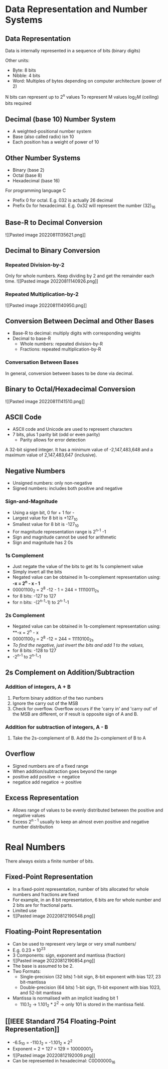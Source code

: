 # Data Representation and Number Systems #
## Data Representation ##

Data is internally represented in a sequence of bits (binary digits)

Other units:
- Byte: 8 bits
- Nibble: 4 bits
- Word: Multiples of bytes depending on computer architecture (power of 2)

N bits can represent up to 2<sup>n</sup> values 
To represent M values log<sub>2</sub>M (ceiling) bits required

## Decimal (base 10) Number System
- A weighted-positional number system
- Base (also called radix) isn 10
- Each position has a weight of power of 10

## Other Number Systems ##
- Binary (base 2)
- Octal (base 8)
- Hexadecimal (base 16)

For programming language C
- Prefix 0 for octal. E.g. 032 is actually 26 decimal
- Prefix 0x for hexadecimal. E.g. 0x32 will represent the number (32)<sub>16</sub>

## Base-R to Decimal Conversion ##
![[Pasted image 20220811135621.png]]

## Decimal to Binary Conversion ##
### Repeated Division-by-2 ###
Only for whole numbers.
Keep dividing by 2 and get the remainder each time.
![[Pasted image 20220811140926.png]]

### Repeated Multiplication-by-2 ###
![[Pasted image 20220811140950.png]]

## Conversion Between Decimal and Other Bases ##
- Base-R to decimal: multiply digits with corresponding weights
- Decimal to base-R
	- Whole numbers: repeated division-by-R
	- Fractions: repeated multiplication-by-R

### Conversation Between Bases ###
In general, conversion between bases to be done via decimal.

## Binary to Octal/Hexadecimal Conversion ##
![[Pasted image 20220811141510.png]]

## ASCII Code ##
- ASCII code and Unicode are used to represent characters
- 7 bits, plus 1 parity bit (odd or even parity)
	- Parity allows for error detection 

A 32-bit signed integer. It has a minimum value of -2,147,483,648 and a maximum value of 2,147,483,647 (inclusive).

## Negative Numbers ##
- Unsigned numbers: only non-negative
- Signed numbers: includes both positive and negative


### Sign-and-Magnitude ###
- Using a sign bit, 0 for + 1 for -
- Largest value for 8 bit is +127<sub>10</sub>
- Smallest value for 8 bit is -127<sub>10</sub>
- For magnitude representation range is 2<sup>n-1</sup> -1
- Sign and magnitude cannot be used for arithmetic
- Sign and magnitude has 2 0s


### 1s Complement ###
- Just negate the value of the bits to get its 1s complement value
- Simply invert all the bits
- Negated value can be obtained in 1s-complement representation using: **-x = 2<sup>n</sup> - x - 1**
- 00001100<sub>2</sub> = 2<sup>8</sup> -12 - 1
			= 244
			= 11110011<sub>2s</sub>
- for 8 bits: -127 to 127
- for n bits: -(2<sup>n-1</sup>-1) to 2<sup>n-1</sup>-1
  

### 2s Complement ###
- Negated value can be obtained in 1s-complement representation using:  **-x = 2<sup>n</sup> - x 
- 00001100<sub>2</sub> = 2<sup>8</sup> -12
			= 244
			= 11110100<sub>2s</sub>
- *To find the negative, just invert the bits and add 1 to the values,*
- for 8 bits: -128 to 127
- -2<sup>n-1</sup> to 2<sup>n-1</sup>-1

## 2s Complement on Addition/Subtraction ##
### Addition of integers, A + B ###
1. Perform binary addition of the two numbers
2. Ignore the carry out of the MSB
3. Check for overflow. Overflow occurs if the 'carry in' and 'carry out' of the MSB are different, or if result is opposite sign of A and B.

### Addition for subtraction of integers, A - B
1. Take the 2s-complement of B. Add the 2s-complement of B to A

## Overflow ##
- Signed numbers are of a fixed range
- When addition/subtraction goes beyond the range
- positive add positive -> negatice
- negatice add negatice -> positive

## Excess Representation ##
- Allows range of values to be evenly distributed between the positive and negative values
- Excess 2<sup>n - 1</sup> usually to keep an almost even positive and negative number distribution

# Real Numbers #
There always exists a finite number of bits.

## Fixed-Point Representation
- In a fixed-point representation, number of bits allocated for whole numbers and fractions are fixed
- For example, in an 8 bit representation, 6 bits are for whole number and 2 bits are for fractional parts.
- Limited use
- ![[Pasted image 20220812190548.png]]


## Floating-Point Representation ##
- Can be used to represent very large or very small numbers/
- E.g. 0.23 * 10<sup>23</sup>
- 3 Components: sign, exponent and mantissa (fraction)
- ![[Pasted image 20220812190854.png]]
- The base is assumed to be 2.
- Two Formats:
	- Single-precision (32 bits) 1-bit sign, 8-bit exponent with bias 127, 23 bit-mantissa
	- Double-precision (64 bits) 1-bit sign, 11-bit exponent with bias 1023, and 52-bit mantissa
- Mantissa is normalised with an implicit leading bit 1
	- 110.1<sub>2</sub> -> 1.101<sub>2</sub> * 2<sup>2</sup> -> only 101 is stored in the mantissa field.

## [[IEEE Standard 754 Floating-Point Representation]] ##
- -6.5<sub>10</sub> = -110.1<sub>2</sub> = -1.101<sub>2</sub> × 2<sup>2</sup>
- Exponent = 2 + 127 = 129 = 10000001<sub>2</sub>
- ![[Pasted image 20220812192009.png]]
- Can be represented in hexadecimal: C0D00000<sub>16</sub>






